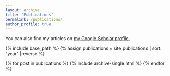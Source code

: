 ```yaml
---
layout: archive
title: "Publications"
permalink: /publications/
author_profile: true
---
```


You can also find my articles on <u><a href="https://scholar.google.com/citations?user=LJ1SVE0AAAAJ">my Google Scholar profile</a>.</u>

{% include base_path %}
{% assign publications = site.publications | sort: "year" |reverse  %}

{% for post in publications %}
  {% include archive-single.html %}
{% endfor %}
